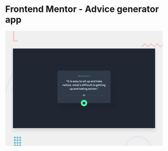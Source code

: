 # Frontend Mentor - Advice generator app

![Design preview for the Advice generator app coding challenge](./src/design/desktop-preview.jpg)
